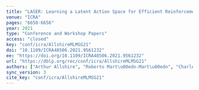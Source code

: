 ```yaml
---
title: "LASER: Learning a Latent Action Space for Efficient Reinforcement Learning."
venue: "ICRA"
pages: "6650-6656"
year: 2021
type: "Conference and Workshop Papers"
access: "closed"
key: "conf/icra/AllshireMLMSG21"
doi: "10.1109/ICRA48506.2021.9561232"
ee: "https://doi.org/10.1109/ICRA48506.2021.9561232"
url: "https://dblp.org/rec/conf/icra/AllshireMLMSG21"
authors: ["Arthur Allshire", "Roberto Mart\u00edn-Mart\u00edn", "Charles Lin", "Shawn Manuel", "Silvio Savarese", "Animesh Garg"]
sync_version: 3
cite_key: "conf/icra/AllshireMLMSG21"
---
```

